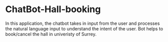 # ChatBot-Hall-booking
In this application, the chatbot takes in input from the user and processes the natural language input to understand the intent of the user. Bot helps to book/cancel the hall in univeristy of Surrey. 
